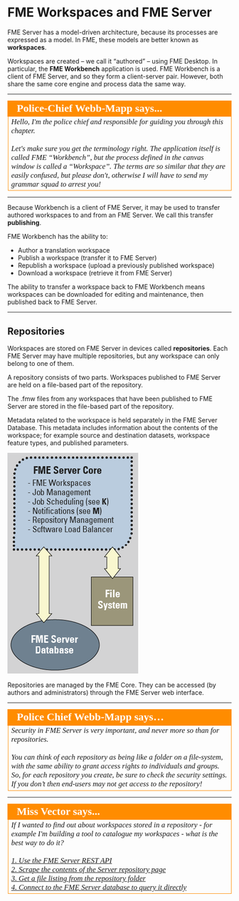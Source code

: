 # FME Workspaces and FME Server

FME Server has a model-driven architecture, because its processes are expressed as a model. In FME, these models are better known as **workspaces**.

Workspaces are created – we call it “authored” – using FME Desktop. In particular, the **FME Workbench** application is used. FME Workbench is a client of FME Server, and so they form a client-server pair. However, both share the same core engine and process data the same way.

---

<!--Person X Says Section-->

<table style="border-spacing: 0px">
  <tr>
    <td style="vertical-align:middle;background-color:darkorange;border: 2px solid darkorange">
      <i class="fa fa-quote-left fa-lg fa-pull-left fa-fw" style="color:white;padding-right: 12px;vertical-align:text-top"></i>
      <span style="color:white;font-size:x-large;font-weight: bold;font-family:serif">Police-Chief Webb-Mapp says...</span>
    </td>
  </tr>
  <tr>
    <td style="border: 1px solid darkorange">
      <span style="font-family:serif; font-style:italic; font-size:larger">
        Hello, I'm the police chief and responsible for guiding you through this chapter.
        <br><br>
        Let's make sure you get the terminology right. The application itself is called FME “Workbench”, but the process defined in the canvas window is called a “Workspace”. The terms are so similar that they are easily confused, but please don't, otherwise I will have to send my grammar squad to arrest you!
      </span>
    </td>
  </tr>
</table>

---

Because Workbench is a client of FME Server, it may be used to transfer authored workspaces to and from an FME Server. We call this transfer **publishing**.

FME Workbench has the ability to:

- Author a translation workspace
- Publish a workspace (transfer it to FME Server)
- Republish a workspace (upload a previously published workspace)
- Download a workspace (retrieve it from FME Server)

The ability to transfer a workspace back to FME Workbench means workspaces can be downloaded for editing and maintenance, then published back to FME Server.

---

## Repositories ##

Workspaces are stored on FME Server in devices called **repositories**. Each FME Server may have multiple repositories, but any workspace can only belong to one of them.

A repository consists of two parts. Workspaces published to FME Server are held on a file-based part of the repository.

The .fmw files from any workspaces that have been published to FME Server are stored in the file-based part of the repository.

Metadata related to the workspace is held separately in the FME Server Database. This metadata includes information about the contents of the workspace; for example source and destination datasets, workspace feature types, and published parameters.

![](./Images/Img1.007.CoreAndRepositories.png)

Repositories are managed by the FME Core. They can be accessed (by authors and administrators) through the FME Server web interface.

---

<table style="border-spacing: 0px">
<tr>
<td style="vertical-align:middle;background-color:darkorange;border: 2px solid darkorange">
<i class="fa fa-quote-left fa-lg fa-pull-left fa-fw" style="color:white;padding-right: 12px;vertical-align:text-top"></i>
<span style="color:white;font-size:x-large;font-weight: bold;font-family:serif">Police Chief Webb-Mapp says…</span>
</td>
</tr>

<tr>
<td style="border: 1px solid darkorange">
<span style="font-family:serif; font-style:italic; font-size:larger">
Security in FME Server is very important, and never more so than for repositories.
<br><br>You can think of each repository as being like a folder on a file-system, with the same ability to grant access rights to individuals and groups. So, for each repository you create, be sure to check the security settings. If you don’t then end-users may not get access to the repository!
</span>
</td>
</tr>
</table>

---

<!--Person X Says Section-->

<table style="border-spacing: 0px">
<tr>
<td style="vertical-align:middle;background-color:darkorange;border: 2px solid darkorange">
<i class="fa fa-quote-left fa-lg fa-pull-left fa-fw" style="color:white;padding-right: 12px;vertical-align:text-top"></i>
<span style="color:white;font-size:x-large;font-weight: bold;font-family:serif">Miss Vector says...</span>
</td>
</tr>

<tr>
<td style="border: 1px solid darkorange">
<span style="font-family:serif; font-style:italic; font-size:larger">
If I wanted to find out about workspaces stored in a repository - for example I'm building a tool to catalogue my workspaces - what is the best way to do it?
<br><br><a href="http://52.73.3.37/fmedatastreaming/Manual/QAResponse2017.fmw?chapter=21&question=3&answer=1&DestDataset_TEXTLINE=C%3A%5CFMEOutput%5CQAResponse.html">1. Use the FME Server REST API</a>
<br><a href="http://52.73.3.37/fmedatastreaming/Manual/QAResponse2017.fmw?chapter=21&question=3&answer=2&DestDataset_TEXTLINE=C%3A%5CFMEOutput%5CQAResponse.html">2. Scrape the contents of the Server repository page</a>
<br><a href="http://52.73.3.37/fmedatastreaming/Manual/QAResponse2017.fmw?chapter=21&question=3&answer=3&DestDataset_TEXTLINE=C%3A%5CFMEOutput%5CQAResponse.html">3. Get a file listing from the repository folder</a>
<br><a href="http://52.73.3.37/fmedatastreaming/Manual/QAResponse2017.fmw?chapter=21&question=3&answer=4&DestDataset_TEXTLINE=C%3A%5CFMEOutput%5CQAResponse.html">4. Connect to the FME Server database to query it directly</a>
</span>
</td>
</tr>
</table>
